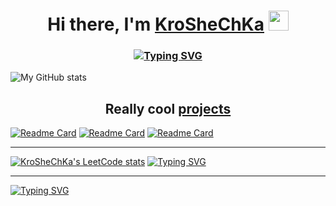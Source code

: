 <h1 align="center">Hi there, I'm <a href="https://github.com/KroSheChKa" target="_blank">KroSheChKa</a>
<img src="https://github.com/blackcater/blackcater/raw/main/images/Hi.gif" height="32"/></h1>
<h3 align="center"><a href="https://git.io/typing-svg"><img src="https://readme-typing-svg.demolab.com?font=Raleway&weight=300&size=27&duration=4200&pause=600&color=FFFFFF&center=true&vCenter=true&width=700&height=40&lines=A+self-taught+high+school+programmer" alt="Typing SVG" /></a></h3>

   ![My GitHub stats](https://github-readme-stats.vercel.app/api?username=KroSheChKa&hide=contribs,issues&count_private=true&show_icons=true&title_color=f8f8f8&text_color=cfcfcf&bg_color=0d1117&border_color=161b22&border_radius=20&icon_color=e2dc5d&ring_color=e2dc5d&card_width=400&number_format=long)
<!---[![Top Langs](https://github-readme-stats.vercel.app/api/top-langs/?username=KroSheChKa&layout=default&title_color=f8f8f8&text_color=cfcfcf&bg_color=0d1117&border_color=161b22&border_radius=20&icon_color=e2dc5d&ring_color=e2dc5d&card_width=392&langs_count=2&number_format=long)](https://github.com/anuraghazra/github-readme-stats)--->

<h2 align="center">Really cool <a href="https://github.com/KroSheChKa?tab=repositories" target="_blank">projects</a></h2>

[![Readme Card](https://github-readme-stats.vercel.app/api/pin/?username=KroSheChKa&repo=BasketBot&layout=compact&title_color=f8f8f8&text_color=cfcfcf&bg_color=0d1117&border_color=161b22&border_radius=20&icon_color=e2dc5d&ring_color=e2dc5d)](https://github.com/KroSheChKa/BasketBot) 
[![Readme Card](https://github-readme-stats.vercel.app/api/pin/?username=KroSheChKa&repo=PandaBot&layout=compact&title_color=f8f8f8&text_color=cfcfcf&bg_color=0d1117&border_color=161b22&border_radius=20&icon_color=e2dc5d&ring_color=e2dc5d)](https://github.com/KroSheChKa/PandaBot) 
[![Readme Card](https://github-readme-stats.vercel.app/api/pin/?username=KroSheChKa&repo=FootBot&layout=compact&title_color=f8f8f8&text_color=cfcfcf&bg_color=0d1117&border_color=161b22&border_radius=20&icon_color=e2dc5d&ring_color=e2dc5d)](https://github.com/KroSheChKa/FootBot)

---

[![KroSheChKa's LeetCode stats](https://leetcode-stats-six.vercel.app/api?username=KroSheChKa&theme=dark)](https://leetcode.com/KroSheChKa/)
<a href="https://git.io/typing-svg"><img src="https://readme-typing-svg.demolab.com?font=Raleway&weight=300&size=25&duration=4200&pause=1000&color=9fa2a5&vCenter=true&width=1100&height=40&lines=In+progress.+.+." alt="Typing SVG" /></a>

---

<a href="https://git.io/typing-svg"><img src="https://readme-typing-svg.demolab.com?font=Raleway&weight=300&size=35&duration=4200&pause=100&color=9595953E&vCenter=true&width=1100&height=40&lines=Loading+.+.+.+.+.+.+.+.+.+.+.+.+.+.+.+.+.+.+.+.+.+.+.+.+.+.+.+.+.+.+.+.+.+.+.+.+.+.+.+.+.+.+.+.+.+.+.+.+.+.+.+.+.+.+.+.+.+.+.+.+.+.+.+." alt="Typing SVG" /></a>

<!---
KroSheChKa/KroSheChKa is a ✨ special ✨ repository because its `README.md` (this file) appears on your GitHub profile.
You can click the Preview link to take a look at your changes.
--->

